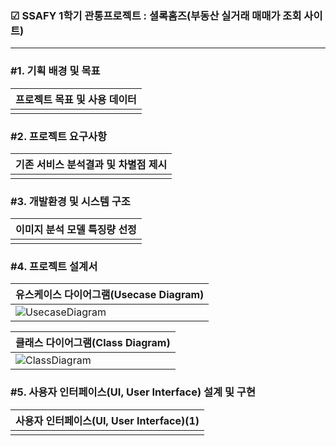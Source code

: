 ### ☑ SSAFY 1학기 관통프로젝트 : 셜록홈즈(부동산 실거래 매매가 조회 사이트)
***
 
### #1. 기획 배경 및 목표
|프로젝트 목표 및 사용 데이터|
|:---|
||


### #2. 프로젝트 요구사항
|기존 서비스 분석결과 및 차별점 제시|
|:---|
||

### #3. 개발환경 및 시스템 구조
|이미지 분석 모델 특징량 선정|
|:---|
|| 

### #4. 프로젝트 설계서
|유스케이스 다이어그램(Usecase Diagram)|
|:---|
|![UsecaseDiagram](https://user-images.githubusercontent.com/63866366/203904515-cc980f8c-9187-4978-b4ce-e2920374fb71.png)| 

|클래스 다이어그램(Class Diagram)|
|:---|
|![ClassDiagram](https://user-images.githubusercontent.com/63866366/203902638-b54914ab-240f-42c9-adc0-a1e400cbe956.png)| 

### #5. 사용자 인터페이스(UI, User Interface) 설계 및 구현
|사용자 인터페이스(UI, User Interface)(1)|
|:---|
|| 

